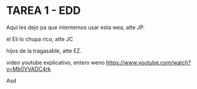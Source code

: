 # TAREA 1 - EDD

Aquí les dejo pa que intentemos usar esta wea, atte JP.

el Eli lo chupa rico, atte JC

hijos de la tragasable, atte EZ.

video youtube explicativo, entero weno https://www.youtube.com/watch?v=Mb0VVADC4rk

Asd
